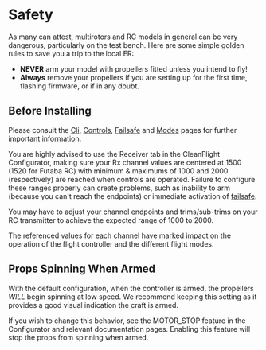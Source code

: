 # Safety

As many can attest, multirotors and RC models in general can be very dangerous, particularly on the test bench. Here are some simple golden rules to save you a trip to the local ER:

- **NEVER** arm your model with propellers fitted unless you intend to fly!
- **Always** remove your propellers if you are setting up for the first time, flashing firmware, or if in any doubt.

## Before Installing

Please consult the [Cli](Cli.md), [Controls](Controls.md), [Failsafe](/docs/wiki/guides/current/Failsafe.md) and [Modes](Modes.md)
pages for further important information.

You are highly advised to use the Receiver tab in the CleanFlight Configurator, making sure your Rx channel
values are centered at 1500 (1520 for Futaba RC) with minimum & maximums of 1000 and 2000 (respectively)
are reached when controls are operated. Failure to configure these ranges properly can create
problems, such as inability to arm (because you can't reach the endpoints) or immediate activation of
[failsafe](/docs/wiki/guides/current/Failsafe.md).

You may have to adjust your channel endpoints and trims/sub-trims on your RC transmitter to achieve the
expected range of 1000 to 2000.

The referenced values for each channel have marked impact on the operation of the flight controller and the
different flight modes.

## Props Spinning When Armed

With the default configuration, when the controller is armed, the propellers _WILL_ begin spinning at low speed.
We recommend keeping this setting as it provides a good visual indication the craft is armed.

If you wish to change this behavior, see the MOTOR_STOP feature in the Configurator and relevant documentation pages.
Enabling this feature will stop the props from spinning when armed.
